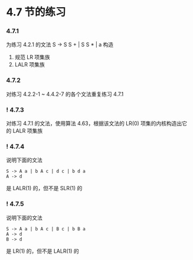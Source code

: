 # 4.7 节的练习

### 4.7.1

为练习 4.2.1 的文法 S -> S S + | S S * | a 构造

1. 规范 LR 项集族
2. LALR 项集族

### 4.7.2

对练习 4.2.2-1 ~ 4.4.2-7 的各个文法重复练习 4.7.1

### ! 4.7.3

对练习 4.7.1 的文法，使用算法 4.63，根据该文法的 LR(0) 项集的内核构造出它的 LALR 项集族

### ! 4.7.4

说明下面的文法

    S -> A a | b A c | d c | b d a
    A -> d

是 LALR(1) 的，但不是 SLR(1) 的

### ! 4.7.5

说明下面的文法

    S -> A a | b A c | B c | b B a
    A -> d
    B -> d

是 LR(1) 的，但不是 LALR(1) 的
